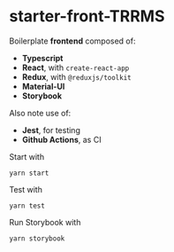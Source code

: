 # starter-front-TRRMS

Boilerplate **frontend** composed of:
- **Typescript**
- **React**, with `create-react-app`
- **Redux**, with `@reduxjs/toolkit`
- **Material-UI**
- **Storybook**

Also note use of:
- **Jest**, for testing
- **Github Actions**, as CI

Start with
```
yarn start
```

Test with
```
yarn test
```

Run Storybook with
```
yarn storybook
```
